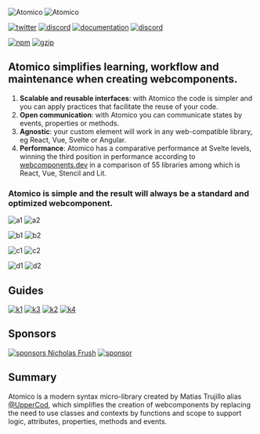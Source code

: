![Atomico](https://raw.githubusercontent.com/atomicojs/atomico/brand/h1.svg)
![Atomico](https://raw.githubusercontent.com/atomicojs/atomico/brand/h2.svg)

[![twitter](https://raw.githubusercontent.com/atomicojs/docs/master/.gitbook/assets/twitter.svg)](https://twitter.com/atomicojs)
[![discord](https://raw.githubusercontent.com/atomicojs/docs/master/.gitbook/assets/discord.svg)](https://discord.gg/7z3rNhmkNE)
[![documentation](https://raw.githubusercontent.com/atomicojs/docs/master/.gitbook/assets/doc-1.svg)](https://atomico.gitbook.io/doc/)
[![discord](https://raw.githubusercontent.com/atomicojs/docs/master/.gitbook/assets/doc.svg)](https://webcomponents.dev/create/atomico)

[![npm](https://badgen.net/npm/v/atomico)](http://npmjs.com/atomico)
[![gzip](https://badgen.net/bundlephobia/minzip/atomico)](https://bundlephobia.com/result?p=atomico)

## Atomico simplifies learning, workflow and maintenance when creating webcomponents.

1. **Scalable and reusable interfaces**: with Atomico the code is simpler and you can apply practices that facilitate the reuse of your code.
2. **Open communication**: with Atomico you can communicate states by events, properties or methods.
3. **Agnostic**: your custom element will work in any web-compatible library, eg React, Vue, Svelte or Angular.
4. **Performance**: Atomico has a comparative performance at Svelte levels, winning the third position in performance according to [webcomponents.dev](https://twitter.com/atomicojs/status/1391775734641745929) in a comparison of 55 libraries among which is React, Vue, Stencil and Lit.

### Atomico is simple and the result will always be a **standard and optimized webcomponent**.

![a1](https://raw.githubusercontent.com/atomicojs/atomico/brand/a1.svg)
![a2](https://github.com/atomicojs/atomico/blob/brand/a2.png?raw=true)

![b1](https://raw.githubusercontent.com/atomicojs/atomico/brand/b1.svg)
![b2](https://github.com/atomicojs/atomico/blob/brand/b2.png?raw=true)

![c1](https://raw.githubusercontent.com/atomicojs/atomico/brand/c1.svg)
![c2](https://github.com/atomicojs/atomico/blob/brand/c2.png?raw=true)

![d1](https://raw.githubusercontent.com/atomicojs/atomico/brand/d1.svg)
![d2](https://github.com/atomicojs/atomico/blob/brand/d2.png?raw=true)

## Guides

[![k1](https://raw.githubusercontent.com/atomicojs/atomico/brand/k1.png)](https://atomico.gitbook.io/doc/api/virtualdom)
[![k3](https://raw.githubusercontent.com/atomicojs/atomico/brand/k3.png)](https://atomico.gitbook.io/doc/api/props)
[![k2](https://raw.githubusercontent.com/atomicojs/atomico/brand/k2.png)](https://atomico.gitbook.io/doc/api/hooks)
[![k4](https://raw.githubusercontent.com/atomicojs/atomico/brand/k4.png)](https://atomico.gitbook.io/doc/guides/design-systems)

## Sponsors

[![sponsors Nicholas Frush](https://github.com/atomicojs/atomico/blob/brand/sponsors-nicholas-frush.png?raw=true)](https://github.com/cawfeecoder)
[![sponsor](https://github.com/atomicojs/atomico/blob/brand/sponsors-add.png?raw=true)](https://ko-fi.com/atomicojs)

## Summary

Atomico is a modern syntax micro-library created by Matias Trujillo alias [@UpperCod](https://github.com/uppercod), which simplifies the creation of webcomponents by replacing the need to use classes and contexts by functions and scope to support logic, attributes, properties, methods and events.
